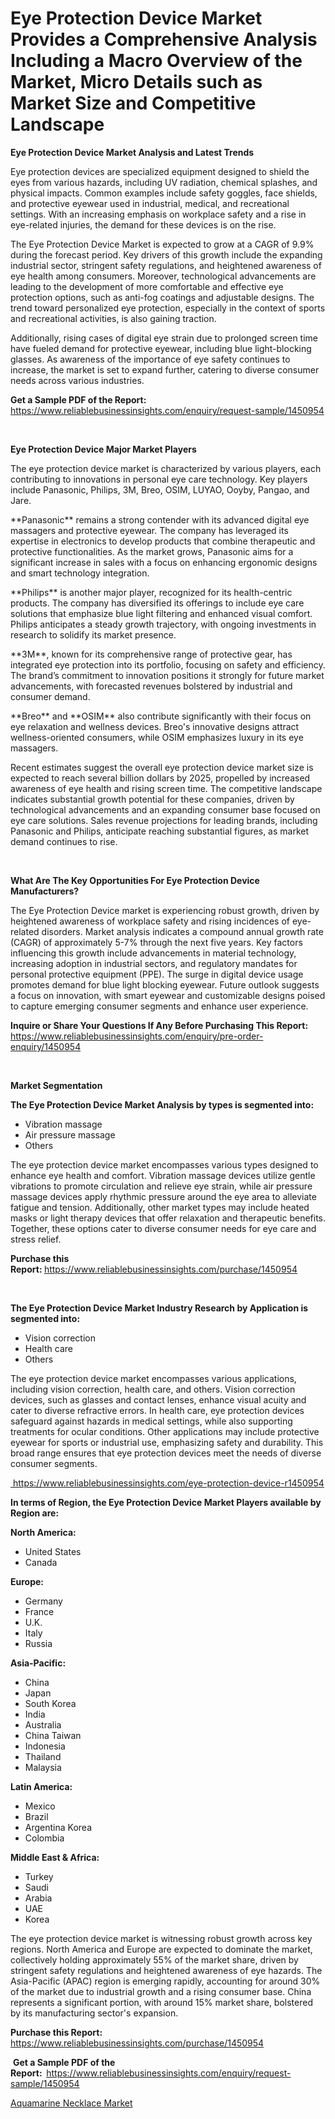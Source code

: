 <p><h1>Eye Protection Device Market Provides a Comprehensive Analysis Including a Macro Overview of the Market, Micro Details such as Market Size and Competitive Landscape</h1></p><p><strong>Eye Protection Device Market Analysis and Latest Trends</strong></p>
<p><p>Eye protection devices are specialized equipment designed to shield the eyes from various hazards, including UV radiation, chemical splashes, and physical impacts. Common examples include safety goggles, face shields, and protective eyewear used in industrial, medical, and recreational settings. With an increasing emphasis on workplace safety and a rise in eye-related injuries, the demand for these devices is on the rise.</p><p>The Eye Protection Device Market is expected to grow at a CAGR of 9.9% during the forecast period. Key drivers of this growth include the expanding industrial sector, stringent safety regulations, and heightened awareness of eye health among consumers. Moreover, technological advancements are leading to the development of more comfortable and effective eye protection options, such as anti-fog coatings and adjustable designs. The trend toward personalized eye protection, especially in the context of sports and recreational activities, is also gaining traction.</p><p>Additionally, rising cases of digital eye strain due to prolonged screen time have fueled demand for protective eyewear, including blue light-blocking glasses. As awareness of the importance of eye safety continues to increase, the market is set to expand further, catering to diverse consumer needs across various industries.</p></p>
<p><strong>Get a Sample PDF of the Report:&nbsp;</strong> <a href="https://www.reliablebusinessinsights.com/enquiry/request-sample/1450954?utm_campaign=1720&utm_medium=2&utm_source=Github&utm_content=ia&utm_term=06022025&utm_id=eye-protection-device">https://www.reliablebusinessinsights.com/enquiry/request-sample/1450954</a></p>
<p>&nbsp;</p>
<p><strong>Eye Protection Device Major Market Players</strong></p>
<p><p>The eye protection device market is characterized by various players, each contributing to innovations in personal eye care technology. Key players include Panasonic, Philips, 3M, Breo, OSIM, LUYAO, Ooyby, Pangao, and Jare. </p><p>**Panasonic** remains a strong contender with its advanced digital eye massagers and protective eyewear. The company has leveraged its expertise in electronics to develop products that combine therapeutic and protective functionalities. As the market grows, Panasonic aims for a significant increase in sales with a focus on enhancing ergonomic designs and smart technology integration.</p><p>**Philips** is another major player, recognized for its health-centric products. The company has diversified its offerings to include eye care solutions that emphasize blue light filtering and enhanced visual comfort. Philips anticipates a steady growth trajectory, with ongoing investments in research to solidify its market presence.</p><p>**3M**, known for its comprehensive range of protective gear, has integrated eye protection into its portfolio, focusing on safety and efficiency. The brand’s commitment to innovation positions it strongly for future market advancements, with forecasted revenues bolstered by industrial and consumer demand.</p><p>**Breo** and **OSIM** also contribute significantly with their focus on eye relaxation and wellness devices. Breo's innovative designs attract wellness-oriented consumers, while OSIM emphasizes luxury in its eye massagers.</p><p>Recent estimates suggest the overall eye protection device market size is expected to reach several billion dollars by 2025, propelled by increased awareness of eye health and rising screen time. The competitive landscape indicates substantial growth potential for these companies, driven by technological advancements and an expanding consumer base focused on eye care solutions. Sales revenue projections for leading brands, including Panasonic and Philips, anticipate reaching substantial figures, as market demand continues to rise.</p></p>
<p>&nbsp;</p>
<p><strong>What Are The Key Opportunities For Eye Protection Device Manufacturers?</strong></p>
<p><p>The Eye Protection Device market is experiencing robust growth, driven by heightened awareness of workplace safety and rising incidences of eye-related disorders. Market analysis indicates a compound annual growth rate (CAGR) of approximately 5-7% through the next five years. Key factors influencing this growth include advancements in material technology, increasing adoption in industrial sectors, and regulatory mandates for personal protective equipment (PPE). The surge in digital device usage promotes demand for blue light blocking eyewear. Future outlook suggests a focus on innovation, with smart eyewear and customizable designs poised to capture emerging consumer segments and enhance user experience.</p></p>
<p><strong>Inquire or Share Your Questions If Any Before Purchasing This Report:</strong> <a href="https://www.reliablebusinessinsights.com/enquiry/pre-order-enquiry/1450954?utm_campaign=1720&utm_medium=2&utm_source=Github&utm_content=ia&utm_term=06022025&utm_id=eye-protection-device">https://www.reliablebusinessinsights.com/enquiry/pre-order-enquiry/1450954</a></p>
<p>&nbsp;</p>
<p><strong>Market Segmentation</strong></p>
<p><strong>The Eye Protection Device Market Analysis by types is segmented into:</strong></p>
<p><ul><li>Vibration massage</li><li>Air pressure massage</li><li>Others</li></ul></p>
<p><p>The eye protection device market encompasses various types designed to enhance eye health and comfort. Vibration massage devices utilize gentle vibrations to promote circulation and relieve eye strain, while air pressure massage devices apply rhythmic pressure around the eye area to alleviate fatigue and tension. Additionally, other market types may include heated masks or light therapy devices that offer relaxation and therapeutic benefits. Together, these options cater to diverse consumer needs for eye care and stress relief.</p></p>
<p><strong>Purchase this Report:&nbsp;</strong><a href="https://www.reliablebusinessinsights.com/purchase/1450954?utm_campaign=1720&utm_medium=2&utm_source=Github&utm_content=ia&utm_term=06022025&utm_id=eye-protection-device">https://www.reliablebusinessinsights.com/purchase/1450954</a></p>
<p>&nbsp;</p>
<p><strong>The Eye Protection Device Market Industry Research by Application is segmented into:</strong></p>
<p><ul><li>Vision correction</li><li>Health care</li><li>Others</li></ul></p>
<p><p>The eye protection device market encompasses various applications, including vision correction, health care, and others. Vision correction devices, such as glasses and contact lenses, enhance visual acuity and cater to diverse refractive errors. In health care, eye protection devices safeguard against hazards in medical settings, while also supporting treatments for ocular conditions. Other applications may include protective eyewear for sports or industrial use, emphasizing safety and durability. This broad range ensures that eye protection devices meet the needs of diverse consumer segments.</p></p>
<p><a href="https://www.reliablebusinessinsights.com/eye-protection-device-r1450954?utm_campaign=1720&utm_medium=2&utm_source=Github&utm_content=ia&utm_term=06022025&utm_id=eye-protection-device">&nbsp;https://www.reliablebusinessinsights.com/eye-protection-device-r1450954</a></p>
<p><strong>In terms of Region, the Eye Protection Device Market Players available by Region are:</strong></p>
<p>
    <p> <strong> North America: </strong>
        <ul>
            <li>United States</li>
            <li>Canada</li>
        </ul>
        </p> 
    <p> <strong> Europe: </strong>
        <ul>
            <li>Germany</li>
            <li>France</li>
            <li>U.K.</li>
            <li>Italy</li>
            <li>Russia</li>
        </ul>
        </p> 
    <p> <strong> Asia-Pacific: </strong>
        <ul>
            <li>China</li>
            <li>Japan</li>
            <li>South Korea</li>
            <li>India</li>
            <li>Australia</li>
            <li>China Taiwan</li>
            <li>Indonesia</li>
            <li>Thailand</li>
            <li>Malaysia</li>
        </ul>
        </p> 
    <p> <strong> Latin America: </strong>
        <ul>
            <li>Mexico</li>
            <li>Brazil</li>
            <li>Argentina Korea</li>
            <li>Colombia</li>
        </ul>
        </p> 
    <p> <strong> Middle East & Africa: </strong>
        <ul>
            <li>Turkey</li>
            <li>Saudi</li>
            <li>Arabia</li>
            <li>UAE</li>
            <li>Korea</li>
        </ul>
    </p>
    </p>
<p><p>The eye protection device market is witnessing robust growth across key regions. North America and Europe are expected to dominate the market, collectively holding approximately 55% of the market share, driven by stringent safety regulations and heightened awareness of eye hazards. The Asia-Pacific (APAC) region is emerging rapidly, accounting for around 30% of the market due to industrial growth and a rising consumer base. China represents a significant portion, with around 15% market share, bolstered by its manufacturing sector's expansion.</p></p>
<p><strong>Purchase this Report: </strong><a href="https://www.reliablebusinessinsights.com/purchase/1450954?utm_campaign=1720&utm_medium=2&utm_source=Github&utm_content=ia&utm_term=06022025&utm_id=eye-protection-device">https://www.reliablebusinessinsights.com/purchase/1450954</a></p>
<p>&nbsp;<strong>Get a Sample PDF of the Report:&nbsp;&nbsp;</strong><a href="https://www.reliablebusinessinsights.com/enquiry/request-sample/1450954?utm_campaign=1720&utm_medium=2&utm_source=Github&utm_content=ia&utm_term=06022025&utm_id=eye-protection-device">https://www.reliablebusinessinsights.com/enquiry/request-sample/1450954</a></p>
<p><strong></strong></p>
<p><p><a href="https://github.com/mookiesville/Market-Research-Report-List-1/blob/main/aquamarine-necklace-market.md?utm_campaign=1720&utm_medium=2&utm_source=Github&utm_content=ia&utm_term=06022025&utm_id=eye-protection-device">Aquamarine Necklace Market</a></p></p>
